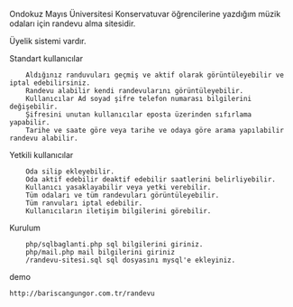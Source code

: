 Ondokuz Mayıs Üniversitesi Konservatuvar öğrencilerine yazdığım müzik odaları için randevu alma sitesidir.

Üyelik sistemi vardır.

Standart kullanıcılar

		Aldığınız randuvuları geçmiş ve aktif olarak görüntüleyebilir ve iptal edebilirsiniz.
		Randevu alabilir kendi randevularını görüntüleyebilir.
		Kullanıcılar Ad soyad şifre telefon numarası bilgilerini değişebilir.
		Şifresini unutan kullanıcılar eposta üzerinden sıfırlama yapabilir.
		Tarihe ve saate göre veya tarihe ve odaya göre arama yapılabilir randevu alabilir.
	

Yetkili kullanıcılar

		Oda silip ekleyebilir.
		Oda aktif edebilir deaktif edebilir saatlerini belirliyebilir.
		Kullanıcı yasaklayabilir veya yetki verebilir.
		Tüm odaları ve tüm randevuları görüntüleyebilir.
		Tüm ranvuları iptal edebilir.
		Kullanıcıların iletişim bilgilerini görebilir.


Kurulum 

		php/sqlbaglanti.php sql bilgilerini giriniz.
		php/mail.php mail bilgilerini giriniz
		/randevu-sitesi.sql sql dosyasını mysql'e ekleyiniz.


demo

	http://bariscangungor.com.tr/randevu